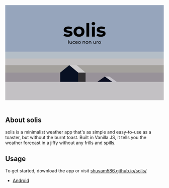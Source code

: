 <div>
    <img style="margin-inline:auto;" src="./assets/readme.png" alt="solis">
</div>
<br>
<h2>About solis</h2>
<p>solis is a minimalist weather app that's as simple and easy-to-use as a toaster, but without the burnt toast. Built in Vanilla JS, it tells you the weather forecast in a jiffy without any frills and spills.</p>

<h2>Usage</h2>
<p>To get started, download the app or visit <a href="https://shuvam586.github.io/solis/" target="_blank">shuvam586.github.io/solis/</a></p>
<ul>
    <li><a href="./src/solis.apk" download>Android</a></li>
</ul>
